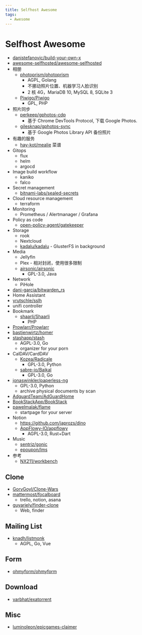 ```yaml
---
title: Selfhost Awesome
tags:
  - Awesome
---
```


# Selfhost Awesome

- [danistefanovic/build-your-own-x](https://github.com/danistefanovic/build-your-own-x)
- [awesome-selfhosted/awesome-selfhosted](https://github.com/awesome-selfhosted/awesome-selfhosted)
- 相册
  - [photoprism/photoprism](https://github.com/photoprism/photoprism)
    - AGPL, Golang
    - 不挪动照片位置、机器学习人脸识别
    - 2 核 4G，MariaDB 10, MySQL 8, SQLite 3
  - [Piwigo/Piwigo](https://github.com/Piwigo/Piwigo)
    - GPL, PHP
- 照片同步
  - [perkeep/gphotos-cdp](https://github.com/perkeep/gphotos-cdp)
    - 基于 Chrome DevTools Protocol, 下载 Google Photos.
  - [gilesknap/gphotos-sync](https://github.com/gilesknap/gphotos-sync)
    - 基于 Google Photos Library API 备份照片
- 有趣的服务
  - [hay-kot/mealie](https://github.com/hay-kot/mealie) 菜谱
- Gitops
  - flux
  - helm
  - argocd
- Image build workflow
  - kaniko
  - falco
- Secret management
  - [bitnami-labs/sealed-secrets](https://github.com/bitnami-labs/sealed-secrets)
- Cloud resource management
  - terraform
- ⁠Monitoring
  - Prometheus / Alertmanager / Grafana
- Policy as code
  - [open-policy-agent/gatekeeper](https://github.com/open-policy-agent/gatekeeper)
- ⁠Storage
  - rook
  - Nextcloud
  - [kadalu/kadalu](https://github.com/kadalu/kadalu) - GlusterFS in background
- Media
  - Jellyfin
  - Plex - 相对封闭，使用很多限制
  - [airsonic/airsonic](https://github.com/airsonic/airsonic)
    - GPL-3.0, Java
- Network
  - PiHole
- [dani-garcia/bitwarden_rs](https://github.com/dani-garcia/bitwarden_rs)
- Home Assistant
- [yrutschle/sslh](https://github.com/yrutschle/sslh)
- unifi controller
- Bookmark
  - [shaarli/Shaarli](https://github.com/shaarli/Shaarli)
    - PHP
- [Prowlarr/Prowlarr](https://github.com/Prowlarr/Prowlarr)
- [bastienwirtz/homer](https://github.com/bastienwirtz/homer)
- [stashapp/stash](https://github.com/stashapp/stash)
  - AGPL-3.0, Go
  - organizer for your porn
- CalDAV/CardDAV
  - [Kozea/Radicale](https://github.com/Kozea/Radicale)
    - GPL-3.0, Python
  - [sabre-io/Baikal](https://github.com/sabre-io/Baikal)
    - GPL-3.0, Go
- [jonaswinkler/paperless-ng](https://github.com/jonaswinkler/paperless-ng)
  - GPL-3.0, Python
  - archive physical documents by scan
- [AdguardTeam/AdGuardHome](https://github.com/AdguardTeam/AdGuardHome)
- [BookStackApp/BookStack](https://github.com/BookStackApp/BookStack)
- [pawelmalak/flame](https://github.com/pawelmalak/flame)
  -  startpage for your server
- Notion
  - https://github.com/japrozs/dino
  - [AppFlowy-IO/appflowy](https://github.com/AppFlowy-IO/appflowy)
    - AGPL-3.0, Rust+Dart
- Music
  - [sentriz/gonic](https://github.com/sentriz/gonic)
  - [epoupon/lms](https://github.com/epoupon/lms)
- 参考
  - [NX211/workbench](https://github.com/NX211/workbench)

## Clone

- [GorvGoyl/Clone-Wars](https://github.com/GorvGoyl/Clone-Wars)
- [mattermost/focalboard](https://github.com/mattermost/focalboard)
  - trello, notion, asana
- [guyariely/finder-clone](https://github.com/guyariely/finder-clone)
  - Web, finder

## Mailing List

- [knadh/listmonk](https://github.com/knadh/listmonk)
  - AGPL, Go, Vue

## Form

- [ohmyform/ohmyform](https://github.com/ohmyform/ohmyform)

## Download

- [varbhat/exatorrent](https://github.com/varbhat/exatorrent)

## Misc

- [luminoleon/epicgames-claimer](https://github.com/luminoleon/epicgames-claimer)
